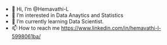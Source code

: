 - 👋 Hi, I’m @Hemavathi-L
- 👀 I’m interested in Data Anaytics and Statistics
- 🌱 I’m currently learning Data Scientist.
- 📫 How to reach me https://www.linkedin.com/in/hemavathi-l-5998061ba/

<!---
Hemavathi-L/Hemavathi-L is a ✨ special ✨ repository because its `README.md` (this file) appears on your GitHub profile.
You can click the Preview link to take a look at your changes.
--->
